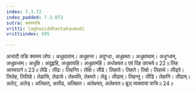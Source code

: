 ```yaml
---
index: 7.3.72
index_padded: 7.3.072
sutra: क्सस्याचि
vritti: laghusiddhantakaumudi
vrittiindex: 595

---
```

अजादौ तङि क्सस्य लोपः। अधुक्षाताम्। अधुक्षन्त। अदुग्धाः, अधुक्षथाः। अधुक्षाथाम्। अधुग्ध्वम्, अधुक्षध्वम्। अधुक्षि। अदुह्वहि, अधुक्षावहि। अधुक्षामहि। अधोक्ष्यत॥ एवं दिह उपचये॥ 22॥ लिह आस्वादने॥ 23॥ लेढि। लीढः। लिहन्ति। लेक्षि। लीढे। लिहाते। लिहते। लिक्षे। लिहाथे। लीढ्वे। लिलेह, लिलिहे। लेढासि, लेढासे। लेक्ष्यति, लेक्ष्यते। लेढु। लीढाम्। लिहन्तु। लीढि। लेहानि। लीढाम्। अलेट्, अलेड्। अलिक्षत्, अलीढ, अलिक्षत। अलेक्ष्यत्, अलेक्ष्यत॥ ब्रूञ् व्यक्तायां वाचि॥ 24॥